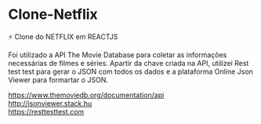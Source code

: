 # Clone-Netflix

⚡ Clone do NETFLIX em REACTJS

Foi utilizado a API The Movie Database para coletar as informações necessárias de filmes e séries. Apartir da chave criada na API, utilizei Rest test test para gerar o JSON com todos os dados e a plataforma Online Json Viewer para formartar o JSON.

https://www.themoviedb.org/documentation/api <br/>
http://jsonviewer.stack.hu <br/>
https://resttesttest.com <br/>
